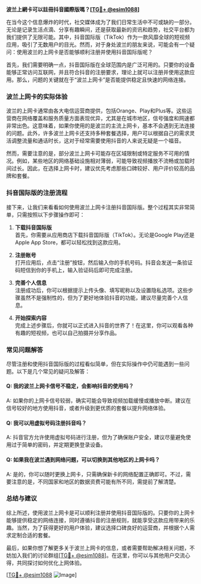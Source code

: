 **波兰上網卡可以註冊抖音國際版嗎？[[TG💪+ @esim1088](https://t.me/s/esim1088)]**

在当今这个信息爆炸的时代，社交媒体成为了我们日常生活中不可或缺的一部分。无论是记录生活点滴、分享有趣瞬间，还是获取最新的资讯和趋势，社交平台都为我们提供了无限可能。其中，抖音国际版（TikTok）作为一款风靡全球的短视频应用，吸引了无数用户的目光。然而，对于身处波兰的朋友来说，可能会有一个疑问：使用波兰的上网卡是否能够顺利注册并使用抖音国际版呢？

首先，我们需要明确一点，抖音国际版在全球范围内是广泛可用的。只要你的设备能够正常访问互联网，并且符合抖音的注册要求，理论上就可以注册并使用这款应用。那么，问题的关键就在于“波兰上网卡”是否能提供稳定且快速的网络连接。

### 波兰上网卡的实际体验

波兰的上网卡通常由各大电信运营商提供，包括Orange、Play和Plus等。这些运营商在网络覆盖和服务质量方面表现优异，尤其是在城市地区，信号强度和网速都非常出色。这意味着，如果你使用的是波兰的主流上网卡，基本不会遇到无法连接的问题。此外，许多波兰上网卡还支持多种套餐选择，用户可以根据自己的需求灵活调整流量和通话时长，这对于经常需要使用抖音的人来说无疑是一个福音。

然而，需要注意的是，部分波兰上网卡可能存在区域限制或特定服务不可用的情况。例如，某些地区的网络基础设施相对薄弱，可能导致视频播放不流畅或加载时间过长。因此，在选择上网卡时，建议优先考虑那些口碑较好、用户评价较高的品牌和套餐。

### 抖音国际版的注册流程

接下来，让我们来看看如何使用波兰上网卡注册抖音国际版。整个过程其实非常简单，只需按照以下步骤操作即可：

1. **下载抖音国际版**  
   首先，你需要从应用商店下载抖音国际版（TikTok）。无论是Google Play还是Apple App Store，都可以轻松找到这款应用。

2. **注册账号**  
   打开应用后，点击“注册”按钮，然后输入你的手机号码。抖音会发送一条验证码短信到你的手机上，输入验证码后即可完成注册。

3. **完善个人信息**  
   注册成功后，你可以根据提示上传头像、填写昵称以及设置隐私选项。这些步骤虽然不是强制性的，但为了更好地体验抖音的功能，建议尽量完善个人信息。

4. **开始探索内容**  
   完成上述步骤后，你就可以正式进入抖音的世界了！在这里，你可以观看各种有趣的短视频，也可以自己拍摄并分享作品。

### 常见问题解答

尽管注册和使用抖音国际版的过程看似简单，但在实际操作中仍可能遇到一些问题。以下是几个常见的疑问及解答：

#### Q: 我的波兰上网卡信号不稳定，会影响抖音的使用吗？
A: 如果你的上网卡信号较弱，确实可能会导致视频加载缓慢或播放中断。建议在信号较好的地方使用抖音，或者升级到更优质的套餐以提升网络体验。

#### Q: 我可以用虚拟号码注册抖音吗？
A: 抖音官方允许使用虚拟号码进行注册，但为了确保账户安全，建议尽量避免使用过于简单的密码，并定期更换登录设备。

#### Q: 如果我在波兰遇到网络问题，可以切换到其他地区的上网卡吗？
A: 是的，你可以随时更换上网卡，只需确保新卡的网络配置正确即可。不过，需要注意的是，不同国家和地区的数据资费可能有所不同，需提前了解清楚。

### 总结与建议

综上所述，使用波兰上网卡是可以顺利注册并使用抖音国际版的。只要你的上网卡能够提供稳定的网络连接，同时遵循抖音的注册规则，就能享受这款应用带来的乐趣。当然，为了获得更好的用户体验，建议选择口碑良好的运营商，并根据个人需求定制合适的套餐。

最后，如果你想了解更多关于波兰上网卡的信息，或者需要帮助解决相关问题，不妨加入我们的讨论群组[[TG💪+ @esim1088](https://t.me/s/esim1088)]。在这里，你可以与其他用户交流心得，共同探讨如何优化上网体验。

[[TG💪+ @esim1088](https://t.me/s/esim1088) ![Image](https://i.postimg.cc/4NQfJmqS/Snipaste-2025-05-13-00-14-12.png)]